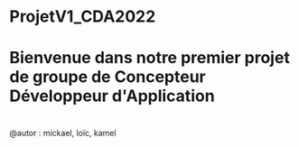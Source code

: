 # ProjetV1_CDA2022

# Bienvenue dans notre premier projet de groupe de Concepteur Développeur d'Application

#
@autor : mickael, loïc, kamel
#


